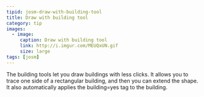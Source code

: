 ```yaml
---
tipid: josm-draw-with-building-tool
title: Draw with building tool
category: tip
images:
  - image:
     caption: Draw with building tool
     link: http://i.imgur.com/MEUQxUN.gif
     size: large
tags: [josm]
---
```


The building tools let you draw buildings with less clicks. It allows you to trace one side of a rectangular building, and then you can extend the shape. It also automatically applies the building=yes tag to the building.
